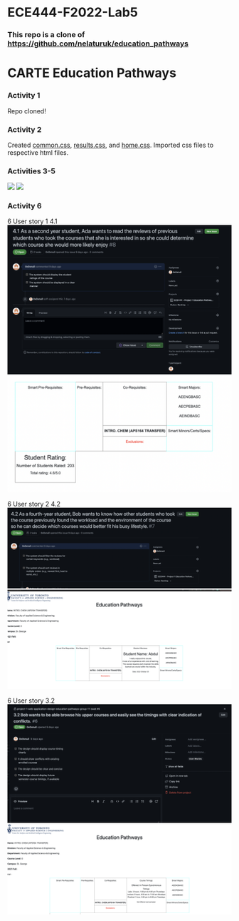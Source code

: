# ECE444-F2022-Lab5

### This repo is a clone of https://github.com/nelaturuk/education_pathways

# CARTE Education Pathways

### Activity 1
Repo cloned!

### Activity 2
Created [common.css](/static/styles/common.css), [results.css](/static/styles/results.css), and [home.css](/static/styles/home.css). Imported css files to respective html files.

### Activities 3-5
![](home.PNG)
![](results.PNG)


### Activity 6

6 User story 1 4.1
![](/Images/Userstory4.1.png)
![](/Images/Front_End_UserStory_4.1.png)

6 User story 2 4.2
![](/Images/Userstory4.2.png)
![](/Images/Front_End_UserStory_4.2.png)

6 User story 3.2
![](/Images/Userstory3.2.png)
![](/Images/Front_End_UserStory_3.2.png)
